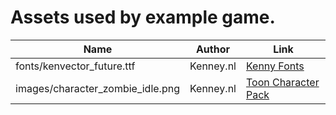  # Assets used by example game.

| Name                             | Author                    | Link                       |
| -------------------------------- | ------------------------- | -------------------------- |
| fonts/kenvector_future.ttf       | Kenney.nl                 | [Kenny Fonts][1]           |
| images/character_zombie_idle.png | Kenney.nl                 | [Toon Character Pack][2]   |


[1]: https://www.kenney.nl/assets/kenney-fonts
[2]: https://www.kenney.nl/assets/toon-characters-1

